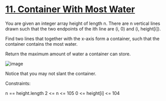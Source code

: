 # [11. Container With Most Water](https://leetcode.com/problems/container-with-most-water/description/)

You are given an integer array height of length n. There are n vertical lines drawn such that the two endpoints of the ith line are (i, 0) and (i, height[i]).

Find two lines that together with the x-axis form a container, such that the container contains the most water.

Return the maximum amount of water a container can store.

![image](https://github.com/Trilochna/NeetCode150/assets/97858274/6ec7de56-d839-47b2-8932-71dae6920c27)


Notice that you may not slant the container.

Constraints:

n == height.length
2 <= n <= 105
0 <= height[i] <= 104
